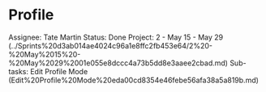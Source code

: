 # Profile

Assignee: Tate Martin
Status: Done
Project: 2 - May 15 - May 29 (../Sprints%20d3ab014ae4024c96a1e8ffc2fb453e64/2%20-%20May%2015%20-%20May%2029%2001e055e8dccc4a73b5dd8e3aaee2cbad.md)
Sub-tasks: Edit Profile Mode (Edit%20Profile%20Mode%20eda00cd8354e46febe56afa38a5a819b.md)